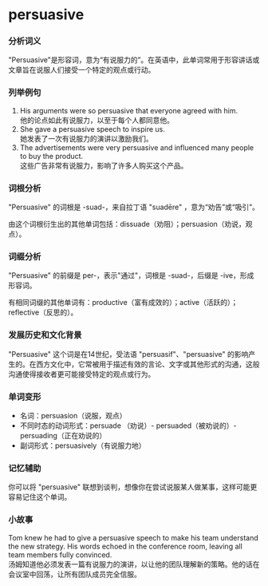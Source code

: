 # persuasive

### 分析词义

  

"Persuasive"是形容词，意为“有说服力的”。在英语中，此单词常用于形容讲话或文章旨在说服人们接受一个特定的观点或行动。

  

### 列举例句

  

1.  His arguments were so persuasive that everyone agreed with him.  
    他的论点如此有说服力，以至于每个人都同意他。
2.  She gave a persuasive speech to inspire us.  
    她发表了一次有说服力的演讲以激励我们。
3.  The advertisements were very persuasive and influenced many people to buy the product.  
    这些广告非常有说服力，影响了许多人购买这个产品。

  

### 词根分析

  

"Persuasive" 的词根是 -suad-，来自拉丁语 "suadēre" ，意为“劝告”或“吸引”。

  

由这个词根衍生出的其他单词包括：dissuade（劝阻）；persuasion（劝说，观点）。

  

### 词缀分析

  

"Persuasive" 的前缀是 per-，表示"通过"，词根是 -suad-，后缀是 -ive，形成形容词。

  

有相同词缀的其他单词有：productive（富有成效的）；active（活跃的）；reflective（反思的）。

  

### 发展历史和文化背景

  

"Persuasive" 这个词是在14世纪，受法语 "persuasif"、"persuasive" 的影响产生的。在西方文化中，它常被用于描述有效的言论、文字或其他形式的沟通，这般沟通使得接收者更可能接受特定的观点或行为。

  

### 单词变形

  

*   名词：persuasion（说服，观点）
*   不同时态的动词形式：persuade （劝说）- persuaded（被劝说的）- persuading（正在劝说的）
*   副词形式：persuasively（有说服力地）

  

### 记忆辅助

  

你可以将 "persuasive" 联想到谈判，想像你在尝试说服某人做某事，这样可能更容易记住这个单词。

  

### 小故事

  

Tom knew he had to give a persuasive speech to make his team understand the new strategy. His words echoed in the conference room, leaving all team members fully convinced.  
汤姆知道他必须发表一篇有说服力的演讲，以让他的团队理解新的策略。他的话在会议室中回荡，让所有团队成员完全信服。
